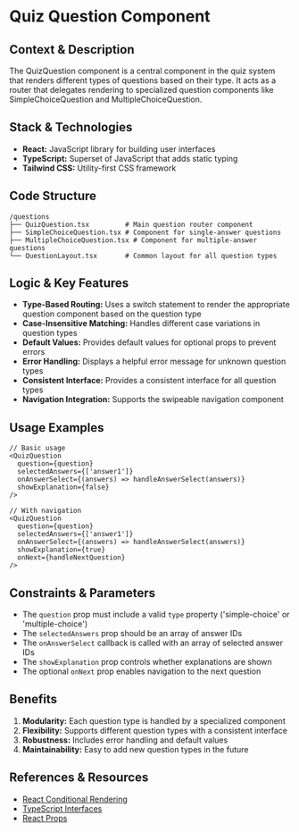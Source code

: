 # Quiz Question Component

## Context & Description

The QuizQuestion component is a central component in the quiz system that renders different types of questions based on their type. It acts as a router that delegates rendering to specialized question components like SimpleChoiceQuestion and MultipleChoiceQuestion.

## Stack & Technologies

- **React:** JavaScript library for building user interfaces
- **TypeScript:** Superset of JavaScript that adds static typing
- **Tailwind CSS:** Utility-first CSS framework

## Code Structure

```
/questions
├── QuizQuestion.tsx         # Main question router component
├── SimpleChoiceQuestion.tsx # Component for single-answer questions
├── MultipleChoiceQuestion.tsx # Component for multiple-answer questions
└── QuestionLayout.tsx       # Common layout for all question types
```

## Logic & Key Features

- **Type-Based Routing:** Uses a switch statement to render the appropriate question component based on the question type
- **Case-Insensitive Matching:** Handles different case variations in question types
- **Default Values:** Provides default values for optional props to prevent errors
- **Error Handling:** Displays a helpful error message for unknown question types
- **Consistent Interface:** Provides a consistent interface for all question types
- **Navigation Integration:** Supports the swipeable navigation component

## Usage Examples

```tsx
// Basic usage
<QuizQuestion
  question={question}
  selectedAnswers={['answer1']}
  onAnswerSelect={(answers) => handleAnswerSelect(answers)}
  showExplanation={false}
/>

// With navigation
<QuizQuestion
  question={question}
  selectedAnswers={['answer1']}
  onAnswerSelect={(answers) => handleAnswerSelect(answers)}
  showExplanation={true}
  onNext={handleNextQuestion}
/>
```

## Constraints & Parameters

- The `question` prop must include a valid `type` property ('simple-choice' or 'multiple-choice')
- The `selectedAnswers` prop should be an array of answer IDs
- The `onAnswerSelect` callback is called with an array of selected answer IDs
- The `showExplanation` prop controls whether explanations are shown
- The optional `onNext` prop enables navigation to the next question

## Benefits

1. **Modularity:** Each question type is handled by a specialized component
2. **Flexibility:** Supports different question types with a consistent interface
3. **Robustness:** Includes error handling and default values
4. **Maintainability:** Easy to add new question types in the future

## References & Resources

- [React Conditional Rendering](https://reactjs.org/docs/conditional-rendering.html)
- [TypeScript Interfaces](https://www.typescriptlang.org/docs/handbook/interfaces.html)
- [React Props](https://reactjs.org/docs/components-and-props.html) 